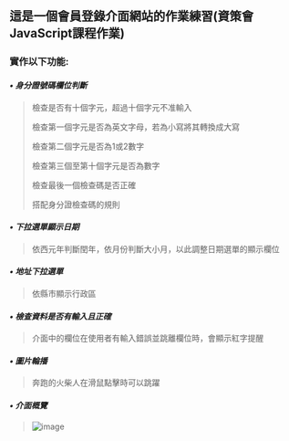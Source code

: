 ## 這是一個會員登錄介面網站的作業練習(資策會JavaScript課程作業)

### 實作以下功能:
####  *•	身分證號碼欄位判斷*

>   檢查是否有十個字元，超過十個字元不准輸入
>
>檢查第一個字元是否為英文字母，若為小寫將其轉換成大寫
>
>檢查第二個字元是否為1或2數字
>
>檢查第三個至第十個字元是否為數字
>
>檢查最後一個檢查碼是否正確
>
>搭配身分證檢查碼的規則

####  *•	下拉選單顯示日期*
>依西元年判斷閏年，依月份判斷大小月，以此調整日期選單的顯示欄位

####  *•	地址下拉選單*
>依縣市顯示行政區

####  *•	檢查資料是否有輸入且正確*
>介面中的欄位在使用者有輸入錯誤並跳離欄位時，會顯示紅字提醒

####  *•	圖片輪播*
>奔跑的火柴人在滑鼠點擊時可以跳躍

####  *• 介面概覽*
>
>![image](https://user-images.githubusercontent.com/90513341/210948407-88df2faf-d48b-4b35-92b1-b7f80d4ccc52.png)
